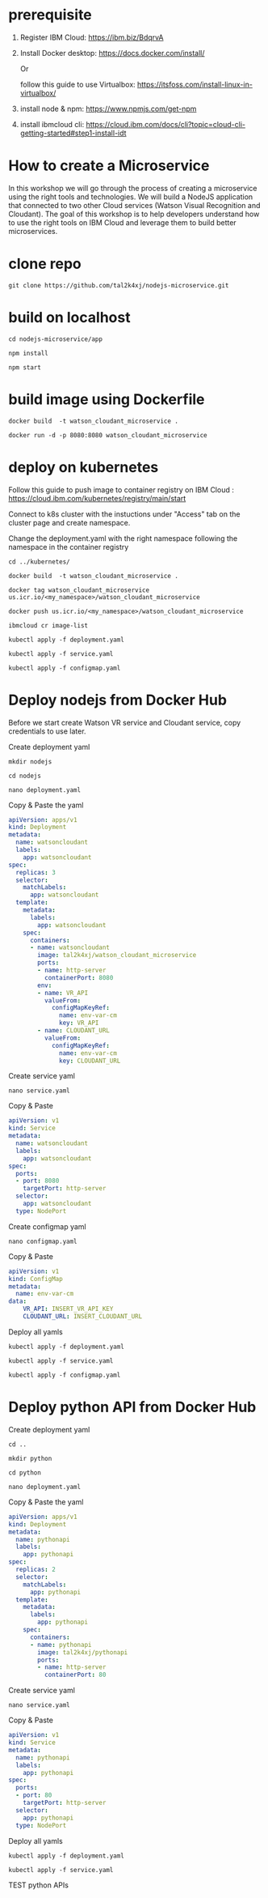 # prerequisite

1) Register IBM Cloud: https://ibm.biz/BdqrvA

2) Install Docker desktop: https://docs.docker.com/install/

   Or 
   
   follow this guide to use Virtualbox: https://itsfoss.com/install-linux-in-virtualbox/

3) install node & npm: https://www.npmjs.com/get-npm

4) install ibmcloud cli: https://cloud.ibm.com/docs/cli?topic=cloud-cli-getting-started#step1-install-idt
   
# How to create a Microservice

In this workshop we will go through the process of creating a microservice using the right tools and technologies.
We will build a NodeJS application that connected to two other Cloud services (Watson Visual Recognition and Cloudant).
The goal of this workshop is to help developers understand how to use the right tools on IBM Cloud and leverage them to build better microservices.

# clone repo

```
git clone https://github.com/tal2k4xj/nodejs-microservice.git
```

# build on localhost

```
cd nodejs-microservice/app

npm install

npm start
```

# build image using Dockerfile

```
docker build  -t watson_cloudant_microservice . 

docker run -d -p 8080:8080 watson_cloudant_microservice
```

# deploy on kubernetes

Follow this guide to push image to container registry on IBM Cloud :
https://cloud.ibm.com/kubernetes/registry/main/start

Connect to k8s cluster with the instuctions under "Access" tab on the cluster page and create namespace.

Change the deployment.yaml with the right namespace following the namespace in the container registry

```
cd ../kubernetes/

docker build  -t watson_cloudant_microservice . 

docker tag watson_cloudant_microservice us.icr.io/<my_namespace>/watson_cloudant_microservice

docker push us.icr.io/<my_namespace>/watson_cloudant_microservice

ibmcloud cr image-list

kubectl apply -f deployment.yaml

kubectl apply -f service.yaml

kubectl apply -f configmap.yaml
```

# Deploy nodejs from Docker Hub

Before we start create Watson VR service and Cloudant service, copy credentials to use later.

Create deployment yaml

```
mkdir nodejs

cd nodejs

nano deployment.yaml
```

Copy & Paste the yaml

```yaml
apiVersion: apps/v1
kind: Deployment
metadata:
  name: watsoncloudant
  labels:
    app: watsoncloudant
spec:
  replicas: 3
  selector:
    matchLabels:
      app: watsoncloudant
  template:
    metadata:
      labels:
        app: watsoncloudant
    spec:
      containers:
      - name: watsoncloudant
        image: tal2k4xj/watson_cloudant_microservice
        ports:
        - name: http-server
          containerPort: 8080
        env:
        - name: VR_API
          valueFrom:
            configMapKeyRef:
              name: env-var-cm
              key: VR_API
        - name: CLOUDANT_URL
          valueFrom:
            configMapKeyRef:
              name: env-var-cm
              key: CLOUDANT_URL
```

Create service yaml

```
nano service.yaml
```

Copy & Paste

```yaml
apiVersion: v1
kind: Service
metadata:
  name: watsoncloudant
  labels:
    app: watsoncloudant
spec:
  ports:
  - port: 8080
    targetPort: http-server
  selector:
    app: watsoncloudant
  type: NodePort
```

Create configmap yaml

```
nano configmap.yaml
```

Copy & Paste

```yaml
apiVersion: v1
kind: ConfigMap
metadata:
  name: env-var-cm
data:
    VR_API: INSERT_VR_API_KEY
    CLOUDANT_URL: INSERT_CLOUDANT_URL
```

Deploy all yamls

```
kubectl apply -f deployment.yaml

kubectl apply -f service.yaml

kubectl apply -f configmap.yaml
```

# Deploy python API from Docker Hub

Create deployment yaml

```
cd ..

mkdir python

cd python

nano deployment.yaml
```

Copy & Paste the yaml

```yaml
apiVersion: apps/v1
kind: Deployment
metadata:
  name: pythonapi
  labels:
    app: pythonapi
spec:
  replicas: 2
  selector:
    matchLabels:
      app: pythonapi
  template:
    metadata:
      labels:
        app: pythonapi
    spec:
      containers:
      - name: pythonapi
        image: tal2k4xj/pythonapi
        ports:
        - name: http-server
          containerPort: 80
```

Create service yaml

```
nano service.yaml
```

Copy & Paste

```yaml
apiVersion: v1
kind: Service
metadata:
  name: pythonapi
  labels:
    app: pythonapi
spec:
  ports:
  - port: 80
    targetPort: http-server
  selector:
    app: pythonapi
  type: NodePort
```

Deploy all yamls

```
kubectl apply -f deployment.yaml

kubectl apply -f service.yaml
```

TEST python APIs































